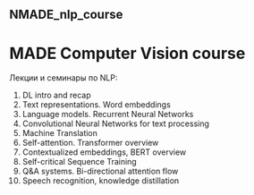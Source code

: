 ## NMADE_nlp_course
# MADE Computer Vision course

Лекции и семинары по NLP:

1.	DL intro and recap
2.	Text representations. Word embeddings
3.	Language models. Recurrent Neural Networks
4.	Convolutional Neural Networks for text processing
5.	Machine Translation
6.	Self-attention. Transformer overview
7.	Contextualized embeddings, BERT overview
8.	Self-critical Sequence Training
9.	Q&A systems. Bi-directional attention flow
10.	Speech recognition, knowledge distillation 
